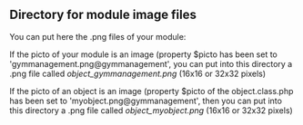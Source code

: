 
Directory for module image files
--------------------------------

You can put here the .png files of your module:


If the picto of your module is an image (property $picto has been set to 'gymmanagement.png@gymmanagement', you can put into this
directory a .png file called *object_gymmanagement.png* (16x16 or 32x32 pixels)


If the picto of an object is an image (property $picto of the object.class.php has been set to 'myobject.png@gymmanagement', then you can put into this
directory a .png file called *object_myobject.png* (16x16 or 32x32 pixels)

